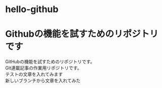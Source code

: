 # hello-github
Githubの機能を試すためのリポジトリです  
=======
GitHubの機能を試すためのリポジトリです。  
Git連載記事の作業用リポジトリです。  
テストの文章を入れてみます  
新しいブランチから文章を入れてみた

